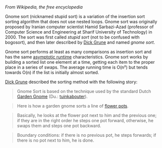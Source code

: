 *From Wikipedia, the free encyclopedia*

Gnome sort (nicknamed stupid sort) is a variation of the insertion sort sorting algorithm that does not use nested loops. Gnome sort was originally proposed by Iranian computer scientist Hamid Sarbazi-Azad (professor of Computer Science and Engineering at Sharif University of Technology) in 2000. The sort was first called *stupid sort* (not to be confused with bogosort), and then later described by [Dick Grune](https://en.wikipedia.org/wiki/Dick_Grune) and named *gnome sort*.

Gnome sort performs at least as many comparisons as insertion sort and has the same [asymptotic runtime](https://en.wikipedia.org/wiki/Asymptotic_run_time) characteristics. Gnome sort works by building a sorted list one element at a time, getting each item to the proper place in a series of swaps. The average running time is O(n²) but tends towards O(n) if the list is initially almost sorted.

[Dick Grune](https://en.wikipedia.org/wiki/Dick_Grune) described the sorting method with the following story:

> Gnome Sort is based on the technique used by the standard Dutch [Garden Gnome](https://en.wikipedia.org/wiki/Garden_gnome) (Du.: [tuinkabouter](https://nl.wikipedia.org/wiki/tuinkabouter)).

> Here is how a garden gnome sorts a line of [flower pots](https://en.wikipedia.org/wiki/Flowerpot).

> Basically, he looks at the flower pot next to him and the previous one; if they are in the right order he steps one pot forward, otherwise, he swaps them and steps one pot backward.

> Boundary conditions: if there is no previous pot, he steps forwards; if there is no pot next to him, he is done.
